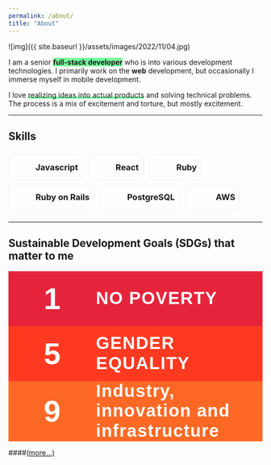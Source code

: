 ```yaml
---
permalink: /about/
title: "About"
---
```


<style>
.fr-class-skill-tag {
    display: inline-block;
    padding: 5.01px 8.35px;
    border-radius: 8.35px;
    border: 1.67px solid #eee;
    line-height: 40.08px;
    margin-bottom: 6.68px;
}
.fr-myicon {
    height: 33.4px;
    width: 33.4px;
}
.fr-myicon-img{
    background-repeat: no-repeat!important;
    background-size: cover!important;
    font-size: inherit;
    display: inline-block;
    margin: -0.1em 0.1em 0.1em;
    line-height: 1;
    vertical-align: middle;
}
.em{
    font-weight: bold;
    animation: color 5s infinite linear;
}
@keyframes color {
  0%   { background: #74ff9a; }
  30%  { background: #74f2ff7d; }
  50%  { background: #74ff9a; }
  80%  { background: #ffe9747d; }
  100% { background: #74ff9a; }
}
.un {
  background: 
    linear-gradient(to right, #74ff9a, #74ff9a),    linear-gradient(to right, rgb(255 168 0), #ee5f5b, rgb(200 0 184));
  background-size: 100% 0.3em, 0 0.3em;
  background-position: 100% 100%, 0 100%;
  background-repeat: no-repeat;
  transition: background-size 500ms;
}
.un:hover,
.un:focus {
  background-size: 0 0.3em, 100% 0.3em;
}
</style>

![img]({{ site.baseurl }}/assets/images/2022/11/04.jpg)

I am a senior <span class="em">full-stack developer</span> who is into various development technologies. I primarily work on the **web** development, but occasionally I immerse myself in mobile development.

I love <span class="un">realizing ideas into actual products</span> and solving technical problems. The process is a mix of excitement and torture, but mostly excitement.

---

## Skills

<h3><span class="fr-class-skill-tag"><span class="fr-myicon  fr-myicon-img" style="background: url(https://i0.wp.com/cdn-icons-png.flaticon.com/512/5968/5968292.png?w=100);"><span class="fr-icon-space-wrapper">&nbsp;</span></span>&nbsp; Javascript</span>&nbsp; &nbsp;<span class="fr-class-skill-tag"><span class="fr-myicon   fr-myicon-img" style="background: url(https://spa-assets.cakeresume.com/assets/editor/icons/color/devicon/react.svg);"><span class="fr-icon-space-wrapper">&nbsp;</span></span>&nbsp; React</span>&nbsp; &nbsp;<span class="fr-class-skill-tag"><span class="fr-myicon   fr-myicon-img" style="background: url(https://i0.wp.com/upload.wikimedia.org/wikipedia/commons/thumb/7/73/Ruby_logo.svg/1200px-Ruby_logo.svg.png?w=100);"><span class="fr-icon-space-wrapper">&nbsp;</span></span>&nbsp; Ruby</span>&nbsp; &nbsp;<span class="fr-class-skill-tag"><span class="fr-myicon   fr-myicon-img" style="background: url(https://spa-assets.cakeresume.com/assets/editor/icons/color/devicon/rails.svg);"><span class="fr-icon-space-wrapper">&nbsp;</span></span>&nbsp; Ruby on Rails</span>&nbsp; &nbsp;<span class="fr-class-skill-tag"><span class="fr-myicon   fr-myicon-img" style="background: url(https://upload.wikimedia.org/wikipedia/commons/thumb/2/29/Postgresql_elephant.svg/120px-Postgresql_elephant.svg.png);"><span class="fr-icon-space-wrapper">&nbsp;</span></span>&nbsp; PostgreSQL</span>&nbsp; &nbsp;<span class="fr-class-skill-tag"><span class="fr-myicon   fr-myicon-img" style="background: url(https://i0.wp.com/www.zencos.com/wp-content/uploads/2021/11/aws-logo.png?w=100);background-position-x: center;width: 40px;"><span class="fr-icon-space-wrapper">&nbsp;</span></span>&nbsp; AWS</span>&nbsp; &nbsp;</h3>

---

## Sustainable Development Goals (SDGs) that matter to me

<div style="font-family:ProximaNova,sans-serif;background:#e5243b;color:white;font-size:30px;padding:0px 50px;display:flex;align-items:center;font-weight:700">
<span style="padding: 20px;font-size:2em;margin-right:50px">1</span>
<span style="letter-spacing:.094rem;line-height:1.15;font-size:1.15em">NO POVERTY</span>
</div>
<div style="font-family:ProximaNova,sans-serif;background:#ff3a21;color:white;font-size:30px;padding:0px 50px;display:flex;align-items:center;font-weight:700">
<span style="padding: 20px;font-size:2em;margin-right:50px">5</span>
<span style="letter-spacing:.094rem;line-height:1.15;font-size:1.15em">GENDER EQUALITY</span>
</div>
<div style="font-family:ProximaNova,sans-serif;background:#fd6925;color:white;font-size:30px;padding:0px 50px;display:flex;align-items:center;font-weight:700">
<span style="padding: 20px;font-size:2em;margin-right:50px">9</span>
<span style="letter-spacing:.094rem;line-height:1.15;font-size:1.15em"> Industry, innovation and infrastructure </span>
</div>

####[(more...)](https://www.undp.org/european-union/sustainable-development-goals?utm_source=EN&utm_medium=GSR&utm_content=US_UNDP_PaidSearch_Brand_English&utm_campaign=CENTRAL&c_src=CENTRAL&c_src2=GSR&gclid=Cj0KCQiA4OybBhCzARIsAIcfn9ktRcnHB6K-85q-8uCkehODtHIPVwiMI8FAoIeb68gg-rxPkXHlHBEaAkViEALw_wcB)
